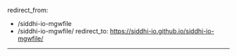 redirect_from:
  - /siddhi-io-mgwfile
  - /siddhi-io-mgwfile/
redirect_to: https://siddhi-io.github.io/siddhi-io-mgwfile/
---
